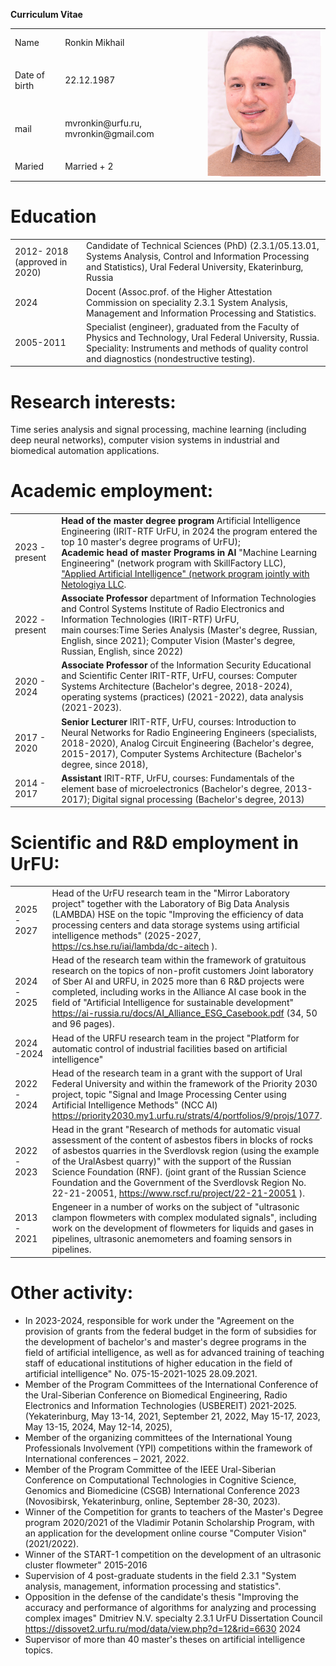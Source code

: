 **Curriculum Vitae**

<table>
<tr><td>Name</td><td>Ronkin Mikhail</td><td rowspan='5'><img src="https://github.com/MVRonkin/portfolio-cv/raw/main/portret.png"></td></tr>
<tr><td>Date of birth</td><td>22.12.1987</td></tr>
<tr><td>mail</td><td>mvronkin@urfu.ru, mvronkin@gmail.com</td></tr>
<tr><td>Maried</td><td>Married + 2</td></tr>
</table>

# Education
| | |
| - | - |
|2012- 2018 (approved in 2020)| Candidate of Technical Sciences (PhD) (2.3.1/05.13.01, Systems Analysis, Control and Information Processing and Statistics), Ural Federal University, Ekaterinburg, Russia|
|2024|Docent (Assoc.prof.  of the Higher Attestation Commission on speciality 2.3.1 System Analysis, Management and Information Processing and Statistics.|
|2005-2011 |Specialist (engineer), graduated from the Faculty of Physics and Technology, Ural Federal University, Russia. Speciality: Instruments and methods of quality control and diagnostics (nondestructive testing).|

# **Research interests:** 
Time series analysis and signal processing, machine learning (including deep neural networks), computer vision systems in industrial and biomedical automation applications.

 
# **Academic employment:**
| | |
| :- | - |
|2023 - present | **Head of the master degree program**  Artificial Intelligence Engineering (IRIT-RTF UrFU, in 2024 the program entered the top 10 master's degree programs of UrFU); <br> **Academic head of master Programs in AI** "Machine Learning Engineering" (network program with SkillFactory LLC), ["Applied Artificial Intelligence" (network program jointly with Netologiya LLC](https://netology.ru/programs/prikladnoj-iskusstvennyj-intellekt?utm_source=edu.urfu&utm_medium=programs&utm_campaign=netology).|
|2022 - present|**Associate Professor** department of Information Technologies and Control Systems Institute of Radio Electronics and Information Technologies (IRIT-RTF) UrFU,<br> main courses:Time Series Analysis (Master's degree, Russian, English, since 2021); Computer Vision (Master's degree, Russian, English, since 2022)|
|2020 - 2024| **Associate Professor** of the Information Security Educational and Scientific Center IRIT-RTF, UrFU, courses: Computer Systems Architecture (Bachelor's degree, 2018-2024), operating systems (practices) (2021-2022), data analysis (2021-2023).|
|2017 - 2020|**Senior Lecturer** IRIT-RTF, UrFU, courses: Introduction to Neural Networks for Radio Engineering Engineers (specialists, 2018-2020), Analog Circuit Engineering (Bachelor's degree, 2015-2017), Computer Systems Architecture (Bachelor's degree, since 2018), |
|2014 - 2017 | **Assistant** IRIT-RTF, UrFU, courses: Fundamentals of the element base of microelectronics (Bachelor's degree, 2013-2017); Digital signal processing (Bachelor's degree, 2013)|

# **Scientific and R&D employment in UrFU:**
|  |   |
| :- | - |
|2025 - 2027 | Head of the UrFU research team in the "Mirror Laboratory project" together with the Laboratory of Big Data Analysis  (LAMBDA) HSE on the topic "Improving the efficiency of data processing centers and data storage systems using artificial intelligence methods" (2025-2027, https://cs.hse.ru/iai/lambda/dc-aitech ).|
|2024 - 2025|Head of the research team within the framework of gratuitous research on the topics of non-profit customers Joint laboratory of Sber AI and URFU, in 2025 more than 6 R&D projects were completed, including works in the Alliance AI case book in the field of "Artificial Intelligence for sustainable development" https://ai-russia.ru/docs/AI_Alliance_ESG_Casebook.pdf (34, 50 and 96 pages).|
|2024 -2024|Head of the URFU research team in the project "Platform for automatic control of industrial facilities based on artificial intelligence" |
|2022 - 2024|Head of the research team in a grant with the support of Ural Federal University and within the framework of the Priority 2030 project, topic  "Signal and Image Processing Center using Artificial Intelligence Methods" (NCC AI) https://priority2030.my1.urfu.ru/strats/4/portfolios/9/projs/1077.|
|2022 - 2023| Head in the grant "Research of methods for automatic visual assessment of the content of asbestos fibers in blocks of rocks of asbestos quarries in the Sverdlovsk region (using the example of the UralAsbest quarry)" with the support of the Russian Science Foundation (RNF). (joint grant of the Russian Science Foundation and the Government of the Sverdlovsk Region No. 22-21-20051, https://www.rscf.ru/project/22-21-20051  ). |
|2013 - 2021| Engeneer in a number of works on the subject of "ultrasonic clampon flowmeters with complex modulated signals", including work on the development of flowmeters for liquids and gases in pipelines, ultrasonic anemometers and foaming sensors in pipelines.|


# **Other activity:**

* In 2023-2024, responsible for work under the "Agreement on the provision of grants from the federal budget in the form of subsidies for the development of bachelor's and master's degree programs in the field of artificial intelligence, as well as for advanced training of teaching staff of educational institutions of higher education in the field of artificial intelligence" No. 075-15-2021-1025 28.09.2021.
* Member of the Program Committees of the International Conference of the Ural-Siberian Conference on Biomedical Engineering, Radio Electronics and Information Technologies (USBEREIT) 2021-2025. (Yekaterinburg, May 13-14, 2021, September 21, 2022, May 15-17, 2023, May 13-15, 2024, May 12-14, 2025),
* Member of the organizing committees of the International Young Professionals Involvement (YPI) competitions within the framework of International conferences – 2021, 2022.
* Member of the Program Committee of the IEEE Ural-Siberian Conference on Computational Technologies in Cognitive Science, Genomics and Biomedicine (CSGB) International Conference 2023 (Novosibirsk, Yekaterinburg, online, September 28-30, 2023).
* Winner of the Competition for grants to teachers of the Master's Degree program 2020/2021 of the Vladimir Potanin Scholarship Program, with an application for the development online course "Computer Vision" (2021/2022).
* Winner of the START-1 competition on the development of an ultrasonic cluster flowmeter" 2015-2016
* Supervision of 4 post-graduate students in the field 2.3.1 "System analysis, management, information processing and statistics".
* Opposition in the defense of the candidate's thesis "Improving the accuracy and performance of algorithms for analyzing and processing complex images" Dmitriev N.V. specialty 2.3.1 UrFU Dissertation Council https://dissovet2.urfu.ru/mod/data/view.php?d=12&rid=6630 2024
* Supervisor of more than 40 master's theses on artificial intelligence topics.

